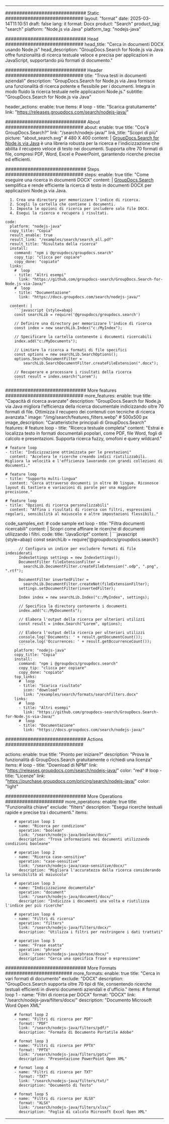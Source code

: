 
---
############################# Static ############################
layout: "format"
date:  2025-03-14T11:10:51
draft: false
lang: it
format: Docx
product: "Search"
product_tag: "search"
platform: "Node.js via Java"
platform_tag: "nodejs-java"

############################# Head ############################
head_title: "Cerca in documenti DOCX usando Node.js"
head_description: "GroupDocs.Search for Node.js via Java offre funzionalità di ricerca testuale veloce e precisa per applicazioni in JavaScript, supportando più formati di documento."

############################# Header ############################
title: "Trova testi in documenti aziendali" 
description: "GroupDocs.Search for Node.js via Java fornisce una funzionalità di ricerca potente e flessibile per i documenti. Integra in modo fluido la ricerca testuale nelle applicazioni Node.js."
subtitle: "GroupDocs.Search for Node.js via Java" 

header_actions:
  enable: true
  items:
    #  loop
    - title: "Scarica gratuitamente"
      link: "https://releases.groupdocs.com/search/nodejs-java/"
      
############################# About ############################
about:
    enable: true
    title: "Cos'è GroupDocs.Search?"
    link: "/search/nodejs-java/"
    link_title: "Scopri di più"
    picture: "about_search.svg" # 480 X 400
    content: |
       [GroupDocs.Search for Node.js via Java](/search/nodejs-java/) è una libreria robusta per la ricerca e l'indicizzazione che abilita il recupero veloce di testo nei documenti. Supporta oltre 70 formati di file, compresi PDF, Word, Excel e PowerPoint, garantendo ricerche precise ed efficienti.

############################# Steps ############################
steps:
    enable: true
    title: "Come eseguire una ricerca in documenti DOCX"
    content: |
      [GroupDocs.Search](/search/nodejs-java/) semplifica e rende efficiente la ricerca di testo in documenti DOCX per applicazioni Node.js via Java.
      
      1. Crea una directory per memorizzare l'indice di ricerca.
      2. Scegli la cartella che contiene i documenti.
      3. Imposta le opzioni di ricerca per includere solo file DOCX.
      4. Esegui la ricerca e recupera i risultati.
   
    code:
      platform: "nodejs-java"
      copy_title: "Copia"
      result_enable: true
      result_link: "/examples/search/search_all.pdf"
      result_title: "Risultato della ricerca"
      install:
        command: "npm i @groupdocs/groupdocs.search"
        copy_tip: "clicca per copiare"
        copy_done: "copiato"
      links:
        #  loop
        - title: "Altri esempi"
          link: "https://github.com/groupdocs-search/GroupDocs.Search-for-Node.js-via-Java/"
        #  loop
        - title: "Documentazione"
          link: "https://docs.groupdocs.com/search/nodejs-java/"
          
      content: |
        ```javascript {style=abap}
        const searchLib = require('@groupdocs/groupdocs.search')

        // Definire una directory per memorizzare l'indice di ricerca
        const index = new searchLib.Index("c:/MyIndex");

        // Specificare la cartella contenente i documenti ricercabili
        index.add("c:/MyDocuments");

        // Limitare la ricerca a formati di file specifici
        const options = new searchLib.SearchOptions();
        options.SearchDocumentFilter = 
            searchLib.SearchDocumentFilter.createFileExtension(".docx");

        // Recuperare e processare i risultati della ricerca
        const result = index.search("Lorem");
        ```            

############################# More features ############################
more_features:
  enable: true
  title: "Capacità di ricerca avanzate"
  description: "GroupDocs.Search for Node.js via Java migliora l'efficienza della ricerca documentale indicizzando oltre 70 formati di file. Ottimizza il recupero dei contenuti con tecniche di ricerca avanzata."
  image: "/img/search/features_filters.webp" # 500x500 px
  image_description: "Caratteristiche principali di GroupDocs.Search"
  features:
    # feature loop
    - title: "Ricerca testuale completa"
      content: "Estrai e localizza testo in formati documentali popolari, come PDF, file Word, fogli di calcolo e presentazioni. Supporta ricerca fuzzy, omofoni e query wildcard."

    # feature loop
    - title: "Indicizzazione ottimizzata per le prestazioni"
      content: "Accelera le ricerche creando indici riutilizzabili. Migliora la velocità e l'efficienza lavorando con grandi collezioni di documenti."

    # feature loop
    - title: "Supporto multi-lingua"
      content: "Cerca attraverso documenti in oltre 80 lingue. Riconosce layout di tastiera e variazioni di parole per una maggiore precisione."

    # feature loop
    - title: "Opzioni di ricerca personalizzabili"
      content: "Affina i risultati di ricerca con filtri, espressioni regolari, sensibilità al maiuscolo e altre impostazioni flessibili."
      
  code_samples_ext:
    # code sample ext loop
    - title: "Filtra documenti ricercabili"
      content: |
        Scopri come affinare le ricerche di documenti utilizzando i filtri.
      code:
        title: "JavaScript"
        content: |
          ```javascript {style=abap}
          const searchLib = require('@groupdocs/groupdocs.search')
          
          // Configura un indice per escludere formati di file indesiderati
          IndexSettings settings = new IndexSettings();
          DocumentFilter fileExtensionFilter = 
            searchLib.DocumentFilter.createFileExtension(".odp", ".png", ".rtf");

          DocumentFilter invertedFilter = 
            searchLib.DocumentFilter.createNot(fileExtensionFilter);
          settings.setDocumentFilter(invertedFilter);

          Index index = new searchLib.Index("c:/MyIndex", settings);
              
          // Specifica la directory contenente i documenti
          index.add("c:/MyDocuments");

          // Elabora l'output della ricerca per ulteriori utilizzi
          const result = index.Search("Lorem", options);
          
          // Elabora l'output della ricerca per ulteriori utilizzi
          console.log('Documents: ' + result.getDocumentCount());
          console.log('Occurrences: ' + result.getOccurrenceCount());
          ```
        platform: "nodejs-java"
        copy_title: "Copia"
        install:
          command: "npm i @groupdocs/groupdocs.search"
          copy_tip: "clicca per copiare"
          copy_done: "copiato"
        top_links:
          #  loop
          - title: "Scarica risultato"
            icon: "download"
            link: "/examples/search/formats/searchfilters.docx"
        links:
          #  loop
          - title: "Altri esempi"
            link: "https://github.com/groupdocs-search/GroupDocs.Search-for-Node.js-via-Java/"
          #  loop
          - title: "Documentazione"
            link: "https://docs.groupdocs.com/search/nodejs-java/"
            

            


############################# Actions ############################

actions:
  enable: true
  title: "Pronto per iniziare?"
  description: "Prova le funzionalità di GroupDocs.Search gratuitamente o richiedi una licenza"
  items:
    #  loop
    - title: "Download di NPM"
      link: "https://releases.groupdocs.com/search/nodejs-java/"
      color: "red"
        #  loop
    - title: "Licenze"
      link: "https://purchase.groupdocs.com/pricing/search/nodejs-java/"
      color: "light"


############################# More Operations #####################
more_operations:
    enable: true
    title: "Funzionalità chiave"
    exclude: "filters"
    description: "Esegui ricerche testuali rapide e precise tra i documenti."
    items: 
          
        # operation loop 1
        - name: "Ricerca per condizione"
          operation: "boolean"
          link: "/search/nodejs-java/boolean/docx/"
          description: "Trova informazioni nei documenti utilizzando condizioni booleane"

        # operation loop 2
        - name: "Ricerca case-sensitive"
          operation: "case-sensitive"
          link: "/search/nodejs-java/case-sensitive/docx/"
          description: "Migliora l'accuratezza della ricerca considerando la sensibilità al maiuscolo"

        # operation loop 3
        - name: "Indicizzazione documentale"
          operation: "document"
          link: "/search/nodejs-java/document/docx/"
          description: "Indicizza i documenti una volta e riutilizza l'indice per più ricerche"

        # operation loop 4
        - name: "Filtri di ricerca"
          operation: "filters"
          link: "/search/nodejs-java/filters/docx/"
          description: "Utilizza i filtri per restringere i dati trattati"

        # operation loop 5
        - name: "Frase esatta"
          operation: "phrase"
          link: "/search/nodejs-java/phrase/docx/"
          description: "Cerca una specifica frase o espressione"
          
        
          
############################# More Formats ########################
more_formats:
    enable: true
    title: "Cerca in vari formati di documento"
    exclude: "DOCX"
    description: "GroupDocs.Search supporta oltre 70 tipi di file, consentendo ricerche testuali efficienti in diversi documenti aziendali e d'ufficio."
    items: 
        # format loop 1
        - name: "Filtri di ricerca per DOCX"
          format: "DOCX"
          link: "/search/nodejs-java/filters/docx/"
          description: "Documento Microsoft Word Open XML"
          
        # format loop 2
        - name: "Filtri di ricerca per PDF"
          format: "PDF"
          link: "/search/nodejs-java/filters/pdf/"
          description: "Formato di Documento Portatile Adobe"
          
        # format loop 3
        - name: "Filtri di ricerca per PPTX"
          format: "PPTX"
          link: "/search/nodejs-java/filters/pptx/"
          description: "Presentazione PowerPoint Open XML"

        # format loop 4
        - name: "Filtri di ricerca per TXT"
          format: "TXT"
          link: "/search/nodejs-java/filters/txt/"
          description: "Documento di Testo"
          
        # format loop 5
        - name: "Filtri di ricerca per XLSX"
          format: "XLSX"
          link: "/search/nodejs-java/filters/xlsx/"
          description: "Foglio di calcolo Microsoft Excel Open XML"
  

---